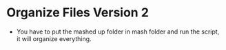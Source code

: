# Organize Files Version 2

- You have to put the mashed up folder in mash folder and run the script, it will organize everything.
